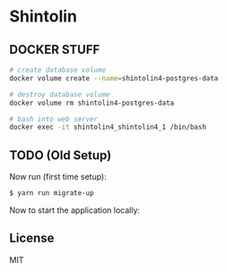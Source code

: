 # Shintolin

## DOCKER STUFF

```bash
# create database volume
docker volume create --name=shintolin4-postgres-data

# destroy database volume
docker volume rm shintolin4-postgres-data

# bash into web server
docker exec -it shintolin4_shintolin4_1 /bin/bash
```

## TODO (Old Setup)

Now run (first time setup):

```bash
$ yarn run migrate-up
```

Now to start the application locally:

## License

MIT
